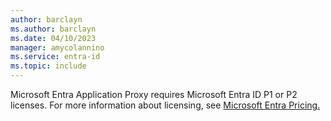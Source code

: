 ```yaml
---
author: barclayn
ms.author: barclayn
ms.date: 04/10/2023
manager: amycolannino
ms.service: entra-id
ms.topic: include
---
```



Microsoft Entra Application Proxy requires Microsoft Entra ID P1 or P2 licenses. For more information about licensing, see [Microsoft Entra Pricing.](https://www.microsoft.com/security/business/microsoft-entra-pricing)